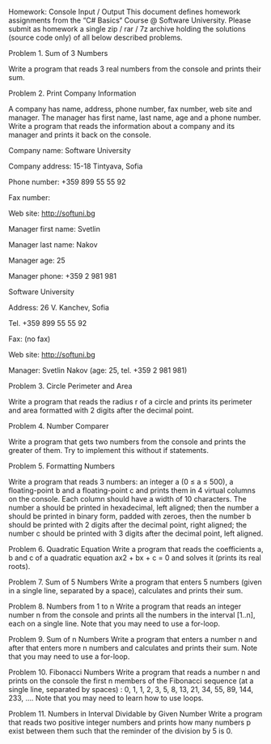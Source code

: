 Homework: Console Input / Output
This document defines homework assignments from the “C# Basics“ Course @ Software University. Please submit as homework a single zip / rar / 7z archive holding the solutions (source code only) of all below described problems.

Problem 1.	Sum of 3 Numbers

Write a program that reads 3 real numbers from the console and prints their sum. 


Problem 2.	Print Company Information

A company has name, address, phone number, fax number, web site and manager. The manager has first name, last name, age and a phone number. Write a program that reads the information about a company and its manager and prints it back on the console.

Company name:	Software University

Company address:	15-18 Tintyava, Sofia

Phone number:	+359 899 55 55 92

Fax number:	

Web site:	http://softuni.bg

Manager first name:	Svetlin

Manager last name:	Nakov

Manager age:	25

Manager phone:	+359 2 981 981

Software University

Address: 26 V. Kanchev, Sofia

Tel. +359 899 55 55 92

Fax: (no fax)

Web site: http://softuni.bg

Manager: Svetlin Nakov (age: 25, tel. +359 2 981 981)	



Problem 3.	Circle Perimeter and Area

Write a program that reads the radius r of a circle and prints its perimeter and area formatted with 2 digits after the decimal point.


Problem 4.	Number Comparer

Write a program that gets two numbers from the console and prints the greater of them. Try to implement this without if statements.


Problem 5.	Formatting Numbers

Write a program that reads 3 numbers: an integer a (0 ≤ a ≤ 500), a floating-point b and a floating-point c and prints them in 4 virtual columns on the console. Each column should have a width of 10 characters. The number a should be printed in hexadecimal, left aligned; then the number a should be printed in binary form, padded with zeroes, then the number b should be printed with 2 digits after the decimal point, right aligned; the number c should be printed with 3 digits after the decimal point, left aligned. 


Problem 6. Quadratic Equation
Write a program that reads the coefficients a, b and c of a quadratic equation ax2 + bx + c = 0 and solves it (prints its real roots). 


Problem 7. Sum of 5 Numbers
Write a program that enters 5 numbers (given in a single line, separated by a space), calculates and prints their sum.


Problem 8. Numbers from 1 to n
Write a program that reads an integer number n from the console and prints all the numbers in the interval [1..n], each on a single line. Note that you may need to use a for-loop.


Problem 9. Sum of n Numbers
Write a program that enters a number n and after that enters more n numbers and calculates and prints their sum. Note that you may need to use a for-loop.


Problem 10.	Fibonacci Numbers
Write a program that reads a number n and prints on the console the first n members of the Fibonacci sequence (at a single line, separated by spaces) : 0, 1, 1, 2, 3, 5, 8, 13, 21, 34, 55, 89, 144, 233, …. Note that you may need to learn how to use loops.


Problem 11.	Numbers in Interval Dividable by Given Number
Write a program that reads two positive integer numbers and prints how many numbers p exist between them such that the reminder of the division by 5 is 0. 
